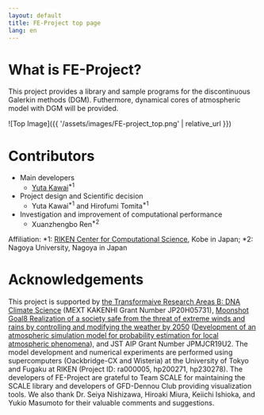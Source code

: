 ```yaml
---
layout: default
title: FE-Project top page
lang: en
---
```


<!-- Global site tag (gtag.js) - Google Analytics -->
<script async src="https://www.googletagmanager.com/gtag/js?id=G-8KLNNQVBZF"></script>
<script>
  window.dataLayer = window.dataLayer || [];
  function gtag(){dataLayer.push(arguments);}
  gtag('js', new Date());

  gtag('config', 'G-8KLNNQVBZF');
</script>

# What is FE-Project?

<p>
This project provides a library and sample programs for the discontinuous Galerkin methods (DGM). Futhermore, dynamical cores of atmospheric model with DGM will be provided. 
</p>

![Top Image]({{ '/assets/images/FE-project_top.png' | relative_url }})


# Contributors

- Main developers
  - [Yuta Kawai](https://researchmap.jp/ykawai1988/?lang=english)<sup>*1</sup> 
- Project design and Scientific decision 
  - Yuta Kawai<sup>*1</sup>  and Hirofumi Tomita<sup>*1</sup>  
- Investigation and improvement of computational performance 
  - Xuanzhengbo Ren<sup>*2</sup>

Affiliation: *1: [RIKEN Center for Computational Science](http://www.r-ccs.riken.jp/en/), Kobe in Japan; *2: Nagoya University, Nagoya in Japan

# Acknowledgements

This project is supported by 
[the Transformaive Research Areas B: DNA Climate Science](https://dna-climate.org/) (MEXT KAKENHI Grant Number JP20H05731), 
[Moonshot Goal8 Realization of a society safe from the threat of extreme winds and rains by controlling and modifying the weather by 2050](https://www.jst.go.jp/moonshot/program/goal8/) ([Development of an atmospheric simulation model for probability estimation for local atmospheric phenomena](https://moonshot8-modeldev.riken.jp)), and JST AIP Grant Number JPMJCR19U2. 
The model development and numerical experiments are
performed using supercomputers (Oackbridge-CX and Wisteria) at the University of Tokyo and Fugaku at RIKEN (Project ID: ra000005, hp200271, hp230278). 
The developers of FE-Project are grateful to Team SCALE for maintaining the SCALE library 
and developers of GFD-Dennou Club providing visualization tools. 
We also thank Dr. Seiya Nishizawa, Hiroaki Miura, Keiichi Ishioka, and Yukio Masumoto 
for their valuable comments and suggestions. 